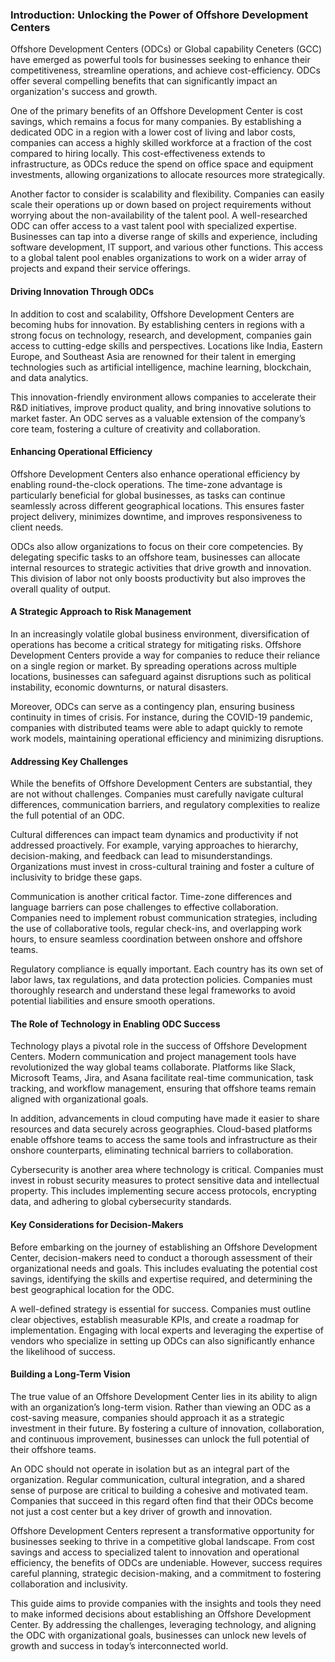 ### Introduction: Unlocking the Power of Offshore Development Centers

Offshore Development Centers (ODCs) or Global capability Ceneters (GCC) have emerged as powerful tools for businesses seeking to enhance their competitiveness, streamline operations, and achieve cost-efficiency. ODCs offer several compelling benefits that can significantly impact an organization's success and growth.

One of the primary benefits of an Offshore Development Center is cost savings, which remains a focus for many companies. By establishing a dedicated ODC in a region with a lower cost of living and labor costs, companies can access a highly skilled workforce at a fraction of the cost compared to hiring locally. This cost-effectiveness extends to infrastructure, as ODCs reduce the spend on office space and equipment investments, allowing organizations to allocate resources more strategically.

Another factor to consider is scalability and flexibility. Companies can easily scale their operations up or down based on project requirements without worrying about the non-availability of the talent pool. A well-researched ODC can offer access to a vast talent pool with specialized expertise. Businesses can tap into a diverse range of skills and experience, including software development, IT support, and various other functions. This access to a global talent pool enables organizations to work on a wider array of projects and expand their service offerings.

#### Driving Innovation Through ODCs

In addition to cost and scalability, Offshore Development Centers are becoming hubs for innovation. By establishing centers in regions with a strong focus on technology, research, and development, companies gain access to cutting-edge skills and perspectives. Locations like India, Eastern Europe, and Southeast Asia are renowned for their talent in emerging technologies such as artificial intelligence, machine learning, blockchain, and data analytics.

This innovation-friendly environment allows companies to accelerate their R&D initiatives, improve product quality, and bring innovative solutions to market faster. An ODC serves as a valuable extension of the company’s core team, fostering a culture of creativity and collaboration.

#### Enhancing Operational Efficiency

Offshore Development Centers also enhance operational efficiency by enabling round-the-clock operations. The time-zone advantage is particularly beneficial for global businesses, as tasks can continue seamlessly across different geographical locations. This ensures faster project delivery, minimizes downtime, and improves responsiveness to client needs.

ODCs also allow organizations to focus on their core competencies. By delegating specific tasks to an offshore team, businesses can allocate internal resources to strategic activities that drive growth and innovation. This division of labor not only boosts productivity but also improves the overall quality of output.

#### A Strategic Approach to Risk Management

In an increasingly volatile global business environment, diversification of operations has become a critical strategy for mitigating risks. Offshore Development Centers provide a way for companies to reduce their reliance on a single region or market. By spreading operations across multiple locations, businesses can safeguard against disruptions such as political instability, economic downturns, or natural disasters.

Moreover, ODCs can serve as a contingency plan, ensuring business continuity in times of crisis. For instance, during the COVID-19 pandemic, companies with distributed teams were able to adapt quickly to remote work models, maintaining operational efficiency and minimizing disruptions.

#### Addressing Key Challenges

While the benefits of Offshore Development Centers are substantial, they are not without challenges. Companies must carefully navigate cultural differences, communication barriers, and regulatory complexities to realize the full potential of an ODC.

Cultural differences can impact team dynamics and productivity if not addressed proactively. For example, varying approaches to hierarchy, decision-making, and feedback can lead to misunderstandings. Organizations must invest in cross-cultural training and foster a culture of inclusivity to bridge these gaps.

Communication is another critical factor. Time-zone differences and language barriers can pose challenges to effective collaboration. Companies need to implement robust communication strategies, including the use of collaborative tools, regular check-ins, and overlapping work hours, to ensure seamless coordination between onshore and offshore teams.

Regulatory compliance is equally important. Each country has its own set of labor laws, tax regulations, and data protection policies. Companies must thoroughly research and understand these legal frameworks to avoid potential liabilities and ensure smooth operations.

#### The Role of Technology in Enabling ODC Success

Technology plays a pivotal role in the success of Offshore Development Centers. Modern communication and project management tools have revolutionized the way global teams collaborate. Platforms like Slack, Microsoft Teams, Jira, and Asana facilitate real-time communication, task tracking, and workflow management, ensuring that offshore teams remain aligned with organizational goals.

In addition, advancements in cloud computing have made it easier to share resources and data securely across geographies. Cloud-based platforms enable offshore teams to access the same tools and infrastructure as their onshore counterparts, eliminating technical barriers to collaboration.

Cybersecurity is another area where technology is critical. Companies must invest in robust security measures to protect sensitive data and intellectual property. This includes implementing secure access protocols, encrypting data, and adhering to global cybersecurity standards.

#### Key Considerations for Decision-Makers

Before embarking on the journey of establishing an Offshore Development Center, decision-makers need to conduct a thorough assessment of their organizational needs and goals. This includes evaluating the potential cost savings, identifying the skills and expertise required, and determining the best geographical location for the ODC.

A well-defined strategy is essential for success. Companies must outline clear objectives, establish measurable KPIs, and create a roadmap for implementation. Engaging with local experts and leveraging the expertise of vendors who specialize in setting up ODCs can also significantly enhance the likelihood of success.

#### Building a Long-Term Vision

The true value of an Offshore Development Center lies in its ability to align with an organization’s long-term vision. Rather than viewing an ODC as a cost-saving measure, companies should approach it as a strategic investment in their future. By fostering a culture of innovation, collaboration, and continuous improvement, businesses can unlock the full potential of their offshore teams.

An ODC should not operate in isolation but as an integral part of the organization. Regular communication, cultural integration, and a shared sense of purpose are critical to building a cohesive and motivated team. Companies that succeed in this regard often find that their ODCs become not just a cost center but a key driver of growth and innovation.


Offshore Development Centers represent a transformative opportunity for businesses seeking to thrive in a competitive global landscape. From cost savings and access to specialized talent to innovation and operational efficiency, the benefits of ODCs are undeniable. However, success requires careful planning, strategic decision-making, and a commitment to fostering collaboration and inclusivity.

This guide aims to provide companies with the insights and tools they need to make informed decisions about establishing an Offshore Development Center. By addressing the challenges, leveraging technology, and aligning the ODC with organizational goals, businesses can unlock new levels of growth and success in today’s interconnected world.
